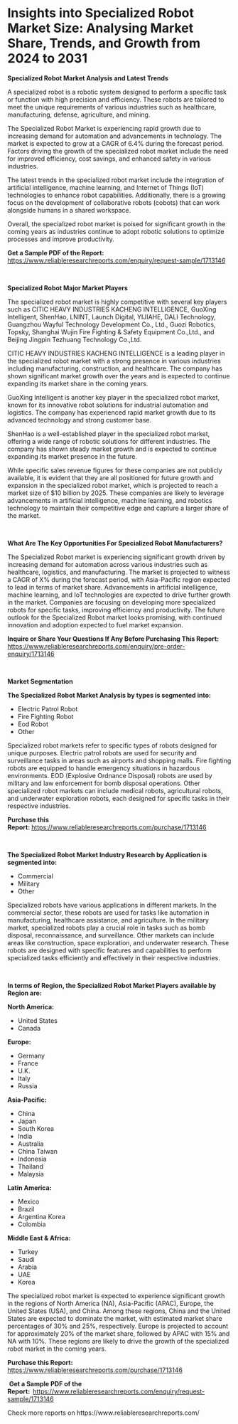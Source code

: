 <p><h1>Insights into Specialized Robot Market Size: Analysing Market Share, Trends, and Growth from 2024 to 2031</h1></p><p><strong>Specialized Robot Market Analysis and Latest Trends</strong></p>
<p><p>A specialized robot is a robotic system designed to perform a specific task or function with high precision and efficiency. These robots are tailored to meet the unique requirements of various industries such as healthcare, manufacturing, defense, agriculture, and mining.</p><p>The Specialized Robot Market is experiencing rapid growth due to increasing demand for automation and advancements in technology. The market is expected to grow at a CAGR of 6.4% during the forecast period. Factors driving the growth of the specialized robot market include the need for improved efficiency, cost savings, and enhanced safety in various industries.</p><p>The latest trends in the specialized robot market include the integration of artificial intelligence, machine learning, and Internet of Things (IoT) technologies to enhance robot capabilities. Additionally, there is a growing focus on the development of collaborative robots (cobots) that can work alongside humans in a shared workspace.</p><p>Overall, the specialized robot market is poised for significant growth in the coming years as industries continue to adopt robotic solutions to optimize processes and improve productivity.</p></p>
<p><strong>Get a Sample PDF of the Report:&nbsp;</strong> <a href="https://www.reliableresearchreports.com/enquiry/request-sample/1713146">https://www.reliableresearchreports.com/enquiry/request-sample/1713146</a></p>
<p>&nbsp;</p>
<p><strong>Specialized Robot Major Market Players</strong></p>
<p><p>The specialized robot market is highly competitive with several key players such as CITIC HEAVY INDUSTRIES KACHENG INTELLIGENCE, GuoXing Intelligent, ShenHao, LNINT, Launch Digital, YIJIAHE, DALI Technology, Guangzhou Wayful Technology Development Co., Ltd., Guozi Robotics, Topsky, Shanghai Wujin Fire Fighting & Safety Equipment Co.,Ltd., and Beijing Jingpin Tezhuang Technology Co.,Ltd.</p><p>CITIC HEAVY INDUSTRIES KACHENG INTELLIGENCE is a leading player in the specialized robot market with a strong presence in various industries including manufacturing, construction, and healthcare. The company has shown significant market growth over the years and is expected to continue expanding its market share in the coming years.</p><p>GuoXing Intelligent is another key player in the specialized robot market, known for its innovative robot solutions for industrial automation and logistics. The company has experienced rapid market growth due to its advanced technology and strong customer base.</p><p>ShenHao is a well-established player in the specialized robot market, offering a wide range of robotic solutions for different industries. The company has shown steady market growth and is expected to continue expanding its market presence in the future.</p><p>While specific sales revenue figures for these companies are not publicly available, it is evident that they are all positioned for future growth and expansion in the specialized robot market, which is projected to reach a market size of $10 billion by 2025. These companies are likely to leverage advancements in artificial intelligence, machine learning, and robotics technology to maintain their competitive edge and capture a larger share of the market.</p></p>
<p>&nbsp;</p>
<p><strong>What Are The Key Opportunities For Specialized Robot Manufacturers?</strong></p>
<p><p>The Specialized Robot market is experiencing significant growth driven by increasing demand for automation across various industries such as healthcare, logistics, and manufacturing. The market is projected to witness a CAGR of X% during the forecast period, with Asia-Pacific region expected to lead in terms of market share. Advancements in artificial intelligence, machine learning, and IoT technologies are expected to drive further growth in the market. Companies are focusing on developing more specialized robots for specific tasks, improving efficiency and productivity. The future outlook for the Specialized Robot market looks promising, with continued innovation and adoption expected to fuel market expansion.</p></p>
<p><strong>Inquire or Share Your Questions If Any Before Purchasing This Report:</strong> <a href="https://www.reliableresearchreports.com/enquiry/pre-order-enquiry/1713146">https://www.reliableresearchreports.com/enquiry/pre-order-enquiry/1713146</a></p>
<p>&nbsp;</p>
<p><strong>Market Segmentation</strong></p>
<p><strong>The Specialized Robot Market Analysis by types is segmented into:</strong></p>
<p><ul><li>Electric Patrol Robot</li><li>Fire Fighting Robot</li><li>Eod Robot</li><li>Other</li></ul></p>
<p><p>Specialized robot markets refer to specific types of robots designed for unique purposes. Electric patrol robots are used for security and surveillance tasks in areas such as airports and shopping malls. Fire fighting robots are equipped to handle emergency situations in hazardous environments. EOD (Explosive Ordnance Disposal) robots are used by military and law enforcement for bomb disposal operations. Other specialized robot markets can include medical robots, agricultural robots, and underwater exploration robots, each designed for specific tasks in their respective industries.</p></p>
<p><strong>Purchase this Report:&nbsp;</strong><a href="https://www.reliableresearchreports.com/purchase/1713146">https://www.reliableresearchreports.com/purchase/1713146</a></p>
<p>&nbsp;</p>
<p><strong>The Specialized Robot Market Industry Research by Application is segmented into:</strong></p>
<p><ul><li>Commercial</li><li>Military</li><li>Other</li></ul></p>
<p><p>Specialized robots have various applications in different markets. In the commercial sector, these robots are used for tasks like automation in manufacturing, healthcare assistance, and agriculture. In the military market, specialized robots play a crucial role in tasks such as bomb disposal, reconnaissance, and surveillance. Other markets can include areas like construction, space exploration, and underwater research. These robots are designed with specific features and capabilities to perform specialized tasks efficiently and effectively in their respective industries.</p></p>
<p>&nbsp;</p>
<p><strong>In terms of Region, the Specialized Robot Market Players available by Region are:</strong></p>
<p>
    <p> <strong> North America: </strong>
        <ul>
            <li>United States</li>
            <li>Canada</li>
        </ul>
        </p> 
    <p> <strong> Europe: </strong>
        <ul>
            <li>Germany</li>
            <li>France</li>
            <li>U.K.</li>
            <li>Italy</li>
            <li>Russia</li>
        </ul>
        </p> 
    <p> <strong> Asia-Pacific: </strong>
        <ul>
            <li>China</li>
            <li>Japan</li>
            <li>South Korea</li>
            <li>India</li>
            <li>Australia</li>
            <li>China Taiwan</li>
            <li>Indonesia</li>
            <li>Thailand</li>
            <li>Malaysia</li>
        </ul>
        </p> 
    <p> <strong> Latin America: </strong>
        <ul>
            <li>Mexico</li>
            <li>Brazil</li>
            <li>Argentina Korea</li>
            <li>Colombia</li>
        </ul>
        </p> 
    <p> <strong> Middle East & Africa: </strong>
        <ul>
            <li>Turkey</li>
            <li>Saudi</li>
            <li>Arabia</li>
            <li>UAE</li>
            <li>Korea</li>
        </ul>
    </p>
    </p>
<p><p>The specialized robot market is expected to experience significant growth in the regions of North America (NA), Asia-Pacific (APAC), Europe, the United States (USA), and China. Among these regions, China and the United States are expected to dominate the market, with estimated market share percentages of 30% and 25%, respectively. Europe is projected to account for approximately 20% of the market share, followed by APAC with 15% and NA with 10%. These regions are likely to drive the growth of the specialized robot market in the coming years.</p></p>
<p><strong>Purchase this Report: </strong><a href="https://www.reliableresearchreports.com/purchase/1713146">https://www.reliableresearchreports.com/purchase/1713146</a></p>
<p>&nbsp;<strong>Get a Sample PDF of the Report:&nbsp;&nbsp;</strong><a href="https://www.reliableresearchreports.com/enquiry/request-sample/1713146">https://www.reliableresearchreports.com/enquiry/request-sample/1713146</a></p>
<p><strong></strong></p>
<p>Check more reports on https://www.reliableresearchreports.com/</p>